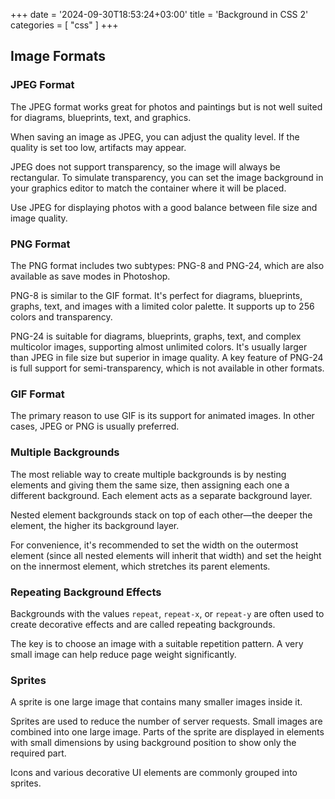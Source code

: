 +++
date = '2024-09-30T18:53:24+03:00'
title = 'Background in CSS 2'
categories = [ "css" ]
+++

## Image Formats

### JPEG Format
The JPEG format works great for photos and paintings but is not well suited for diagrams, blueprints, text, and graphics.

When saving an image as JPEG, you can adjust the quality level. If the quality is set too low, artifacts may appear.

JPEG does not support transparency, so the image will always be rectangular. To simulate transparency, you can set the image background in your graphics editor to match the container where it will be placed.

Use JPEG for displaying photos with a good balance between file size and image quality.

### PNG Format
The PNG format includes two subtypes: PNG-8 and PNG-24, which are also available as save modes in Photoshop.

PNG-8 is similar to the GIF format. It's perfect for diagrams, blueprints, graphs, text, and images with a limited color palette. It supports up to 256 colors and transparency.

PNG-24 is suitable for diagrams, blueprints, graphs, text, and complex multicolor images, supporting almost unlimited colors. It's usually larger than JPEG in file size but superior in image quality. A key feature of PNG-24 is full support for semi-transparency, which is not available in other formats.

### GIF Format
The primary reason to use GIF is its support for animated images. In other cases, JPEG or PNG is usually preferred.

### Multiple Backgrounds
The most reliable way to create multiple backgrounds is by nesting elements and giving them the same size, then assigning each one a different background. Each element acts as a separate background layer.

Nested element backgrounds stack on top of each other—the deeper the element, the higher its background layer.

For convenience, it's recommended to set the width on the outermost element (since all nested elements will inherit that width) and set the height on the innermost element, which stretches its parent elements.

### Repeating Background Effects
Backgrounds with the values `repeat`, `repeat-x`, or `repeat-y` are often used to create decorative effects and are called repeating backgrounds.

The key is to choose an image with a suitable repetition pattern. A very small image can help reduce page weight significantly.

### Sprites
A sprite is one large image that contains many smaller images inside it.

Sprites are used to reduce the number of server requests. Small images are combined into one large image. Parts of the sprite are displayed in elements with small dimensions by using background position to show only the required part.

Icons and various decorative UI elements are commonly grouped into sprites.